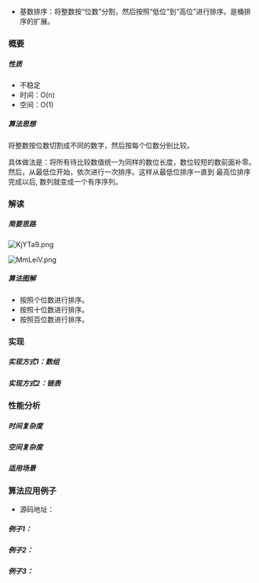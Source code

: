 - 基数排序：将整数按“位数”分割，然后按照“低位”到“高位”进行排序。是桶排序的扩展。
### 概要
##### 性质
- 不稳定
- 时间：O(n)
- 空间：O(1)

##### 算法思想
将整数按位数切割成不同的数字，然后按每个位数分别比较。

具体做法是：将所有待比较数值统一为同样的数位长度，数位较短的数前面补零。然后，从最低位开始，依次进行一次排序。这样从最低位排序一直到
最高位排序完成以后, 数列就变成一个有序序列。

### 解读
##### 简要思路
![KjYTa9.png](https://s2.ax1x.com/2019/11/03/KjYTa9.png)

![MmLeiV.png](https://s2.ax1x.com/2019/11/09/MmLeiV.png)
##### 算法图解
- 按照个位数进行排序。
- 按照十位数进行排序。
- 按照百位数进行排序。
### 实现

##### 实现方式1：数组

##### 实现方式2：链表


### 性能分析

##### 时间复杂度
##### 空间复杂度
##### 适用场景

### 算法应用例子
- 源码地址：

##### 例子1：
##### 例子2：
##### 例子3：
